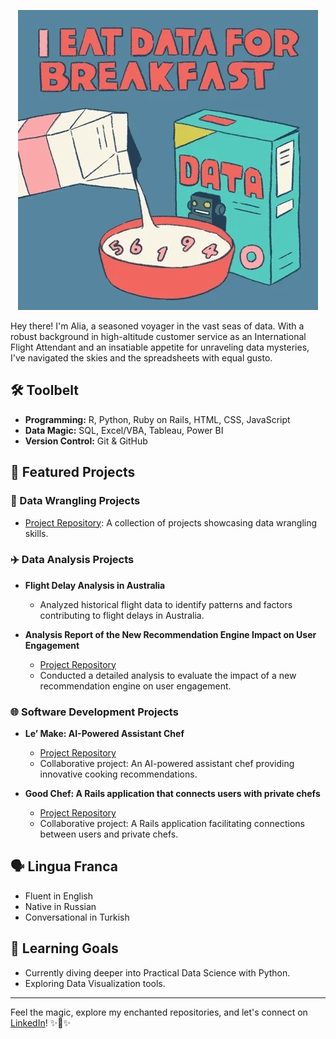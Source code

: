 <div align="center">
  
![Data](https://raw.githubusercontent.com/aliavivat/aliavivat/main/JWuBH9rCO2uZuHBFpm.webp)

</div>

Hey there! I'm Alia, a seasoned voyager in the vast seas of data. With a robust background in high-altitude customer service as an International Flight Attendant and an insatiable appetite for unraveling data mysteries, I've navigated the skies and the spreadsheets with equal gusto.

## 🛠️ Toolbelt

- **Programming:** R, Python, Ruby on Rails, HTML, CSS, JavaScript
- **Data Magic:** SQL, Excel/VBA, Tableau, Power BI
- **Version Control:** Git & GitHub

## 🚀 Featured Projects

### 🧹 Data Wrangling Projects

- [Project Repository](https://github.com/aliavivat/data_wrangling): A collection of projects showcasing data wrangling skills.

### ✈️ Data Analysis Projects

- **Flight Delay Analysis in Australia**
  - Analyzed historical flight data to identify patterns and factors contributing to flight delays in Australia.

- **Analysis Report of the New Recommendation Engine Impact on User Engagement**
  - [Project Repository](https://github.com/aliavivat/applied_analytics)
  - Conducted a detailed analysis to evaluate the impact of a new recommendation engine on user engagement.

### 🌐 Software Development Projects

- **Le’ Make: AI-Powered Assistant Chef**
  - [Project Repository](https://github.com/HoraceLChen/LEMAKE)
  - Collaborative project: An AI-powered assistant chef providing innovative cooking recommendations.

- **Good Chef: A Rails application that connects users with private chefs**
  - [Project Repository](https://github.com/vincent-tee/rent-a-chef)
  - Collaborative project: A Rails application facilitating connections between users and private chefs.


## 🗣️ Lingua Franca
- Fluent in English
- Native in Russian
- Conversational in Turkish

## 🌱 Learning Goals
- Currently diving deeper into Practical Data Science with Python.
- Exploring Data Visualization tools.

---

Feel the magic, explore my enchanted repositories, and let's connect on [LinkedIn](https://www.linkedin.com/in/aliagismatullina/)! ✨🔮✨

